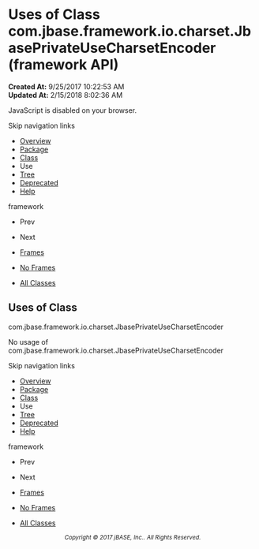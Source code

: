 # Uses of Class com.jbase.framework.io.charset.JbasePrivateUseCharsetEncoder (framework   API)

**Created At:** 9/25/2017 10:22:53 AM  
**Updated At:** 2/15/2018 8:02:36 AM  

<script type="text/javascript"><!--
    try {
        if (location.href.indexOf('is-external=true') == -1) {
            parent.document.title="Uses of Class com.jbase.framework.io.charset.JbasePrivateUseCharsetEncoder (framework   API)";
        }
    }
    catch(err) {
    }
//--></script><noscript><div>JavaScript is disabled on your browser.</div></noscript><!-- ========= START OF TOP NAVBAR ======= -->
<!--   -->
Skip navigation links
<!--   -->
- [Overview](../../../../../../overview-summary.html)
- [Package](/39221-charset/com_jbase_framework_io_charset_package-summary)
- [Class](/39221-charset/com_jbase_framework_io_charset_JbasePrivateUseCharsetEncoder "class in com.jbase.framework.io.charset")
- Use
- [Tree](/39221-charset/com_jbase_framework_io_charset_package-tree)
- [Deprecated](../../../../../../deprecated-list.html)
- [Help](../../../../../../help-doc.html)


framework <br>

- Prev
- Next


- [Frames](../../../../../../index.html?com/jbase/framework/io/charset/class-use//39222-class-use/com_jbase_framework_io_charset_class-use_JbasePrivateUseCharsetEncoder)
- [No Frames](/39222-class-use/com_jbase_framework_io_charset_class-use_JbasePrivateUseCharsetEncoder)


- [All Classes](../../../../../../allclasses-noframe.html)


<script type="text/javascript"><!--
  allClassesLink = document.getElementById("allclasses_navbar_top");
  if(window==top) {
    allClassesLink.style.display = "block";
  }
  else {
    allClassesLink.style.display = "none";
  }
  //--></script>
<!--   -->
<!-- ========= END OF TOP NAVBAR ========= -->
## Uses of Class
com.jbase.framework.io.charset.JbasePrivateUseCharsetEncoder

No usage of com.jbase.framework.io.charset.JbasePrivateUseCharsetEncoder
<!-- ======= START OF BOTTOM NAVBAR ====== -->
<!--   -->
Skip navigation links
<!--   -->
- [Overview](../../../../../../overview-summary.html)
- [Package](/39221-charset/com_jbase_framework_io_charset_package-summary)
- [Class](/39221-charset/com_jbase_framework_io_charset_JbasePrivateUseCharsetEncoder "class in com.jbase.framework.io.charset")
- Use
- [Tree](/39221-charset/com_jbase_framework_io_charset_package-tree)
- [Deprecated](../../../../../../deprecated-list.html)
- [Help](../../../../../../help-doc.html)


framework <br>

- Prev
- Next


- [Frames](../../../../../../index.html?com/jbase/framework/io/charset/class-use//39222-class-use/com_jbase_framework_io_charset_class-use_JbasePrivateUseCharsetEncoder)
- [No Frames](/39222-class-use/com_jbase_framework_io_charset_class-use_JbasePrivateUseCharsetEncoder)


- [All Classes](../../../../../../allclasses-noframe.html)


<script type="text/javascript"><!--
  allClassesLink = document.getElementById("allclasses_navbar_bottom");
  if(window==top) {
    allClassesLink.style.display = "block";
  }
  else {
    allClassesLink.style.display = "none";
  }
  //--></script>
<!--   -->
<!-- ======== END OF BOTTOM NAVBAR ======= -->
<small>			<center>			<i>Copyright © 2017 jBASE, Inc.. All Rights Reserved.</i>		</center></small>
